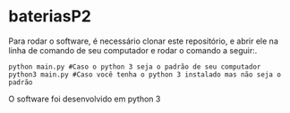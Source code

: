 # bateriasP2

Para rodar o software, é necessário clonar este repositório, e abrir ele na linha de comando de seu computador e rodar o comando a seguir:.

```
python main.py #Caso o python 3 seja o padrão de seu computador
python3 main.py #Caso você tenha o python 3 instalado mas não seja o padrão
```

O software foi desenvolvido em python 3
